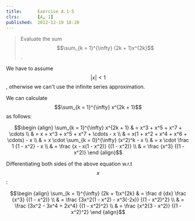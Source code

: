 ```yaml
---
title:      Exercise A.1-5
clrs:       [A, 1]
published:  2012-12-19 18:20
---
```


>Evaluate the sum $$\sum_{k = 1}^{\infty} (2k + 1)x^{2k}$$.

We have to assume $$\vert x \vert < 1$$, otherwise we can't use the infinite series approximation.

We can calculate $$\sum_{k = 1}^{\infty} x^{2k + 1}$$ as follows:

$$\begin {align}
\sum_{k = 1}^{\infty} x^{2k + 1} 
& = x^3 + x^5 + x^7 + \cdots \\
& = x + x^3 + x^5 + x^7 + \cdots - x \\
& = x(1 + x^2 + x^4 + x^6 + \cdots) - x \\
& = x \cdot \sum_{k = 0}^{\infty} (x^2)^k - x \\
& = x \cdot \frac 1 {1 - x^2} - x \\
& = \frac {x - x(1 - x^2)} {(1 - x^2)} \\
& = \frac {x^3} {(1 - x^2)}
\end {align}$$

Differentiating both sides of the above equation w.r.t $$x$$:

$$\begin {align}
\sum_{k = 1}^{\infty} (2k + 1)x^{2k} 
& = \frac d {dx} \frac {x^3} {(1 - x^2)} \\
& = \frac {3x^2(1 - x^2) - x^3(-2x)} {(1 - x^2)^2} \\
& = \frac {3x^2 - 3x^4 + 2x^4} {(1 - x^2)^2} \\
& = \frac {x^2(3 - x^2)} {(1 - x^2)^2}
\end {align}$$